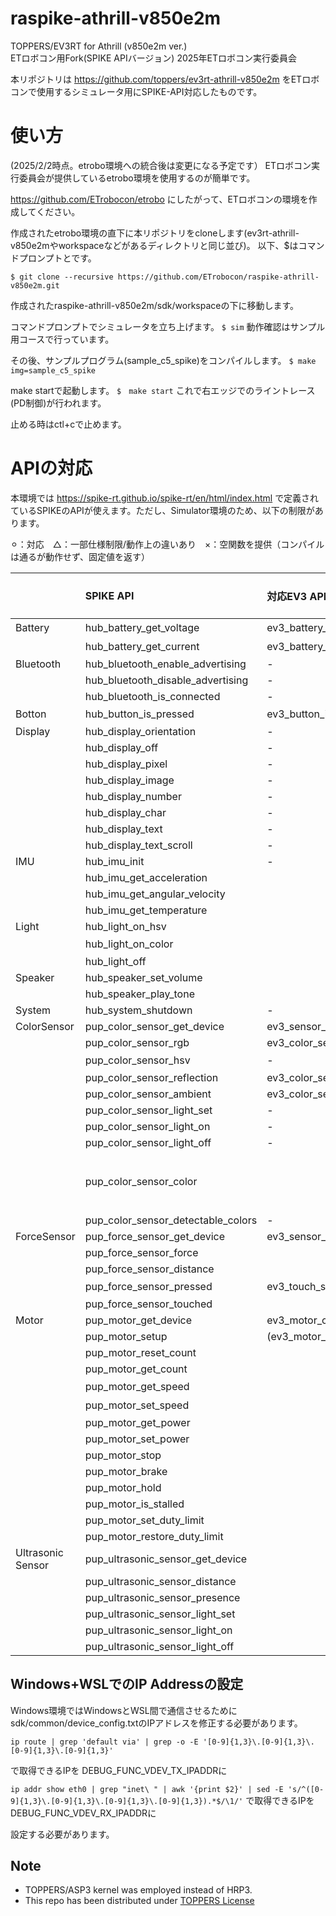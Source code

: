 # raspike-athrill-v850e2m

TOPPERS/EV3RT for Athrill (v850e2m ver.)  
ETロボコン用Fork(SPIKE APIバージョン)
2025年ETロボコン実行委員会

本リポジトリは
https://github.com/toppers/ev3rt-athrill-v850e2m
をETロボコンで使用するシミュレータ用にSPIKE-API対応したものです。

# 使い方
(2025/2/2時点。etrobo環境への統合後は変更になる予定です）
ETロボコン実行委員会が提供しているetrobo環境を使用するのが簡単です。

https://github.com/ETrobocon/etrobo
にしたがって、ETロボコンの環境を作成してください。

作成されたetrobo環境の直下に本リポジトリをcloneします(ev3rt-athrill-v850e2mやworkspaceなどがあるディレクトリと同じ並び)。
以下、$はコマンドプロンプトとです。

```$ git clone --recursive https://github.com/ETrobocon/raspike-athrill-v850e2m.git```

作成されたraspike-athrill-v850e2m/sdk/workspaceの下に移動します。

コマンドプロンプトでシミュレータを立ち上げます。
```$ sim```
動作確認はサンプル用コースで行っています。

その後、サンプルプログラム(sample_c5_spike)をコンパイルします。
```$ make img=sample_c5_spike```

make startで起動します。
```$　make start```
これで右エッジでのライントレース(PD制御)が行われます。

止める時はctl+cで止めます。

# APIの対応
本環境では
https://spike-rt.github.io/spike-rt/en/html/index.html
で定義されているSPIKEのAPIが使えます。ただし、Simulator環境のため、以下の制限があります。

⚪︎：対応　△：一部仕様制限/動作上の違いあり　×：空関数を提供（コンパイルは通るが動作せず、固定値を返す）

| |SPIKE API|対応EV3 API|EV3 Sim対応|Simulator制限|
|:----|:----|:----|:----|:----|
|Battery|hub_battery_get_voltage |ev3_battery_voltage_mV|×|固定値を返す|
| |hub_battery_get_current|ev3_battery_current_mA|×|固定値を返す|
|Bluetooth|hub_bluetooth_enable_advertising|-| | |
| |hub_bluetooth_disable_advertising|-| | |
| |hub_bluetooth_is_connected|-| | |
|Botton|hub_button_is_pressed|ev3_button_is_pressed|○|SPIKEの対応しているものだけ対応|
|Display|hub_display_orientation|-|×| |
| |hub_display_off|-|×| |
| |hub_display_pixel |-|×| |
| |hub_display_image|-|×| |
| |hub_display_number |-|×| |
| |hub_display_char |-|×| |
| |hub_display_text |-|×| |
| |hub_display_text_scroll|-|×| |
|IMU|hub_imu_init|-|○| |
| |hub_imu_get_acceleration| |○| |
| |hub_imu_get_angular_velocity| |○| |
| |hub_imu_get_temperature| |×| |
|Light|hub_light_on_hsv| |×| |
| |hub_light_on_color| |×|右の値のみ設定可能|
| |hub_light_off| |×| |
|Speaker|hub_speaker_set_volume| |×| |
| |hub_speaker_play_tone| |×| |
|System|hub_system_shutdown|-|×| |
|ColorSensor|pup_color_sensor_get_device|ev3_sensor_config|○| |
| |pup_color_sensor_rgb|ev3_color_sensor_get_rgb_raw|○| |
| |pup_color_sensor_hsv|-|△|surfaceの値は無視される|
| |pup_color_sensor_reflection|ev3_color_sensor_get_reflect|○| |
| |pup_color_sensor_ambient|ev3_color_sensor_get_ambient|○| |
| |pup_color_sensor_light_set |-|×| |
| |pup_color_sensor_light_on |-|×| |
| |pup_color_sensor_light_off|-|×| |
| |pup_color_sensor_color| |△|BLACK,BLUE,GREEN,YELLOW,RED,WHITE,BROWNだけサポート。Detectableには影響されない。surfaceの値は無視される。2025/2/2時点では未実装|
| |pup_color_sensor_detectable_colors|-|×| |
|ForceSensor|pup_force_sensor_get_device|ev3_sensor_config|○| |
| |pup_force_sensor_force | |×| |
| |pup_force_sensor_distance | |×| |
| |pup_force_sensor_pressed|ev3_touch_sensor_is_pressed|△|touchedと同じ動作。forceは無視される|
| |pup_force_sensor_touched| |○| |
|Motor|pup_motor_get_device |ev3_motor_config|○| |
| |pup_motor_setup|(ev3_motor_reset_counts)|○| |
| |pup_motor_reset_count | |○| |
| |pup_motor_get_count| |○| |
| |pup_motor_get_speed| |△|speedの維持はされず、get_powerと同じ挙動を行う|
| |pup_motor_set_speed | |△|speedの維持はされず、set_powerと同じ挙動を行う|
| |pup_motor_get_power | |○| |
| |pup_motor_set_power | |○| |
| |pup_motor_stop| |○| |
| |pup_motor_brake| |○| |
| |pup_motor_hold | |○| |
| |pup_motor_is_stalled| |×| |
| |pup_motor_set_duty_limit| |×| |
| |pup_motor_restore_duty_limit | |×| |
|Ultrasonic Sensor|pup_ultrasonic_sensor_get_device| |○| |
| |pup_ultrasonic_sensor_distance| |○| |
| |pup_ultrasonic_sensor_presence| |×| |
| |pup_ultrasonic_sensor_light_set | |×| |
| |pup_ultrasonic_sensor_light_on| |×| |
| |pup_ultrasonic_sensor_light_off| |×| |


## Windows+WSLでのIP Addressの設定
Windows環境ではWindowsとWSL間で通信させるためにsdk/common/device_config.txtのIPアドレスを修正する必要があります。

```ip route | grep 'default via' | grep -o -E '[0-9]{1,3}\.[0-9]{1,3}\.[0-9]{1,3}\.[0-9]{1,3}'```

で取得できるIPを
DEBUG_FUNC_VDEV_TX_IPADDRに

```ip addr show eth0 | grep "inet\ " | awk '{print $2}' | sed -E 's/^([0-9]{1,3}\.[0-9]{1,3}\.[0-9]{1,3}\.[0-9]{1,3}).*$/\1/'```
で取得できるIPを
DEBUG_FUNC_VDEV_RX_IPADDRに

設定する必要があります。

## Note

- TOPPERS/ASP3 kernel was employed instead of HRP3.
- This repo has been distributed under [TOPPERS License](http://toppers.jp/en/license.html)


